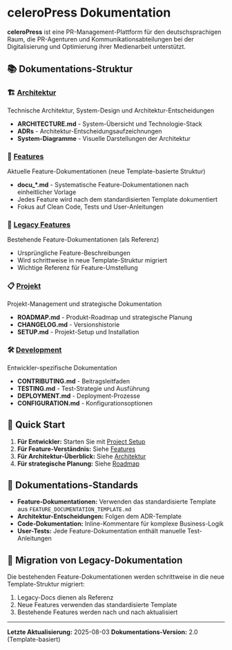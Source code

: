 # celeroPress Dokumentation

**celeroPress** ist eine PR-Management-Plattform für den deutschsprachigen Raum, die PR-Agenturen und Kommunikationsabteilungen bei der Digitalisierung und Optimierung ihrer Medienarbeit unterstützt.

## 📚 Dokumentations-Struktur

### 🏗️ [Architektur](./architecture/)
Technische Architektur, System-Design und Architektur-Entscheidungen
- **ARCHITECTURE.md** - System-Übersicht und Technologie-Stack
- **ADRs** - Architektur-Entscheidungsaufzeichnungen
- **System-Diagramme** - Visuelle Darstellungen der Architektur

### 🎯 [Features](./features/)
Aktuelle Feature-Dokumentationen (neue Template-basierte Struktur)
- **docu_*.md** - Systematische Feature-Dokumentationen nach einheitlicher Vorlage
- Jedes Feature wird nach dem standardisierten Template dokumentiert
- Fokus auf Clean Code, Tests und User-Anleitungen

### 📁 [Legacy Features](./legacy-features/)
Bestehende Feature-Dokumentationen (als Referenz)
- Ursprüngliche Feature-Beschreibungen
- Wird schrittweise in neue Template-Struktur migriert
- Wichtige Referenz für Feature-Umstellung

### 📋 [Projekt](./project/)
Projekt-Management und strategische Dokumentation
- **ROADMAP.md** - Produkt-Roadmap und strategische Planung
- **CHANGELOG.md** - Versionshistorie
- **SETUP.md** - Projekt-Setup und Installation

### 🛠️ [Development](./development/)
Entwickler-spezifische Dokumentation
- **CONTRIBUTING.md** - Beitragsleitfaden
- **TESTING.md** - Test-Strategie und Ausführung
- **DEPLOYMENT.md** - Deployment-Prozesse
- **CONFIGURATION.md** - Konfigurationsoptionen

## 🚀 Quick Start

1. **Für Entwickler:** Starten Sie mit [Project Setup](./project/SETUP.md)
2. **Für Feature-Verständnis:** Siehe [Features](./features/)
3. **Für Architektur-Überblick:** Siehe [Architektur](./architecture/ARCHITECTURE.md)
4. **Für strategische Planung:** Siehe [Roadmap](./project/ROADMAP.md)

## 📖 Dokumentations-Standards

- **Feature-Dokumentationen:** Verwenden das standardisierte Template aus `FEATURE_DOCUMENTATION_TEMPLATE.md`
- **Architektur-Entscheidungen:** Folgen dem ADR-Template
- **Code-Dokumentation:** Inline-Kommentare für komplexe Business-Logik
- **User-Tests:** Jede Feature-Dokumentation enthält manuelle Test-Anleitungen

## 🔄 Migration von Legacy-Dokumentation

Die bestehenden Feature-Dokumentationen werden schrittweise in die neue Template-Struktur migriert:
1. Legacy-Docs dienen als Referenz
2. Neue Features verwenden das standardisierte Template
3. Bestehende Features werden nach und nach aktualisiert

---

**Letzte Aktualisierung:** 2025-08-03
**Dokumentations-Version:** 2.0 (Template-basiert)